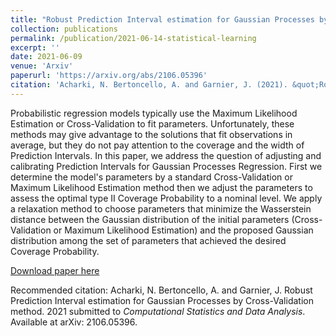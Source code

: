 ```yaml
---
title: "Robust Prediction Interval estimation for Gaussian Processes by Cross-Validation method"
collection: publications
permalink: /publication/2021-06-14-statistical-learning
excerpt: ''
date: 2021-06-09
venue: 'Arxiv'
paperurl: 'https://arxiv.org/abs/2106.05396'
citation: 'Acharki, N. Bertoncello, A. and Garnier, J. (2021). &quot;Robust Prediction Interval estimation for Gaussian Processes by Cross-Validation method.&quot;  <i>submitted to Computational Statistics and Data Analysis</i>. <i> Available at arXiv: 2106.05396.</i>'
---
```


Probabilistic regression models typically use the Maximum Likelihood Estimation or Cross-Validation to fit parameters. Unfortunately, these methods may give advantage to the solutions that fit observations in average, but they do not pay attention to the coverage and the width of Prediction Intervals. In this paper, we address the question of adjusting and calibrating Prediction Intervals for Gaussian Processes Regression. First we determine the model's parameters by a standard Cross-Validation or Maximum Likelihood Estimation method then we adjust the parameters to assess the optimal type II Coverage Probability to a nominal level. We apply a relaxation method to choose parameters that minimize the Wasserstein distance between the Gaussian distribution of the initial parameters (Cross-Validation or Maximum Likelihood Estimation) and the proposed Gaussian distribution among the set of parameters that achieved the desired Coverage Probability. 

[Download paper here](https://arxiv.org/pdf/2106.05396)

Recommended citation: Acharki, N. Bertoncello, A. and Garnier, J. Robust Prediction Interval estimation for Gaussian Processes by Cross-Validation method. 2021 submitted to *Computational Statistics and Data Analysis*. Available at arXiv: 2106.05396.
